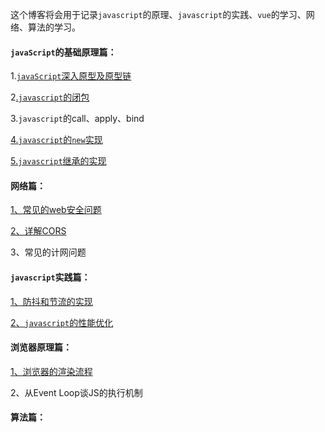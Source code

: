 这个博客将会用于记录`javascript`的原理、`javascript`的实践、`vue`的学习、网络、算法的学习。

#### `javaScript`的基础原理篇：

1.[`javaScript`深入原型及原型链](https://github.com/Liang34/My_blog/issues/7)

2[.`javascript`的闭包](https://github.com/Liang34/My_blog/blob/main/javascript%E5%8E%9F%E7%90%86%E7%AF%87/javaScript%E4%B8%AD%E7%9A%84%E9%97%AD%E5%8C%85.md)

3.`javascript`的call、apply、bind

[4.`javascript`的`new`实现](https://github.com/Liang34/My_blog/blob/main/javascript%E5%8E%9F%E7%90%86%E7%AF%87/new%E7%9A%84%E5%AE%9E%E7%8E%B0%E5%8E%9F%E7%90%86.md)

[5.`javascript`继承的实现](https://github.com/Liang34/My_blog/blob/main/javascript%E5%8E%9F%E7%90%86%E7%AF%87/javascript%E7%BB%A7%E6%89%BF%E7%9A%84%E5%AE%9E%E7%8E%B0.md)

#### 网络篇：

[1、常见的web安全问题](https://github.com/Liang34/My_blog/issues/1)

[2、详解CORS](https://github.com/Liang34/My_blog/blob/main/%E7%BD%91%E7%BB%9C/%E8%AF%A6%E8%A7%A3CORS.md)

3、常见的计网问题

#### `javascript`实践篇：

[1、防抖和节流的实现](https://github.com/Liang34/My_blog/issues/2)

[2、`javascript`的性能优化](https://github.com/Liang34/My_blog/issues/11)

#### 浏览器原理篇：

[1、浏览器的渲染流程](https://github.com/Liang34/My_blog/blob/main/%E6%B5%8F%E8%A7%88%E5%99%A8%E5%8E%9F%E7%90%86%E7%AF%87/%E6%B5%8F%E8%A7%88%E5%99%A8%E7%9A%84%E6%B8%B2%E6%9F%93%E6%B5%81%E7%A8%8B.md)

2、从Event Loop谈JS的执行机制

#### 算法篇：





